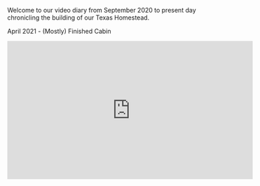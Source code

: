 Welcome to our video diary from September 2020 to present day chronicling the building of our Texas Homestead.

April 2021 - (Mostly) Finished Cabin

<iframe width="560" height="315" src="https://www.youtube.com/embed/Nlamw0KgRbI" title="YouTube video player" frameborder="0" allow="accelerometer; autoplay; clipboard-write; encrypted-media; gyroscope; picture-in-picture" allowfullscreen></iframe>
